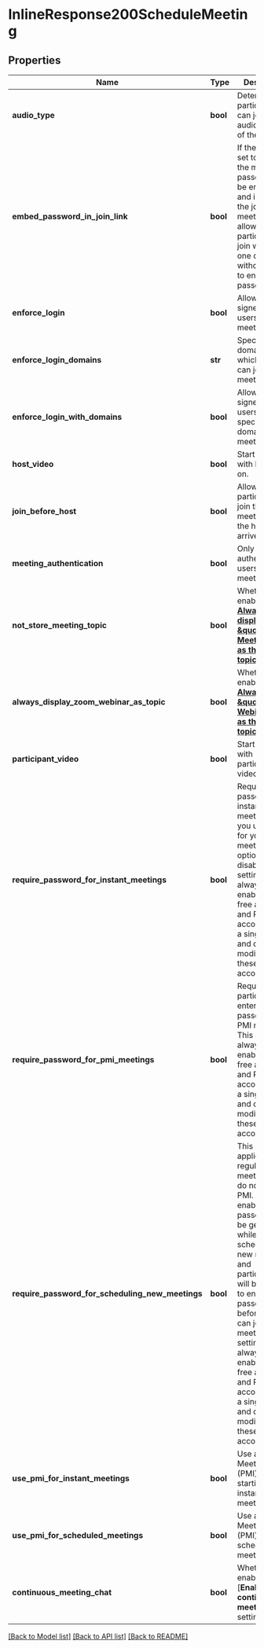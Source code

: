 # InlineResponse200ScheduleMeeting

## Properties
Name | Type | Description | Notes
------------ | ------------- | ------------- | -------------
**audio_type** | **bool** | Determine how participants can join the audio portion of the meeting. | [optional] 
**embed_password_in_join_link** | **bool** | If the value is set to &#x60;true&#x60;, the meeting passcode will be encrypted and included in the join meeting link to allow participants to join with just one click without having to enter the passcode.   | [optional] 
**enforce_login** | **bool** | Allow only signed-in users to join meetings.  | [optional] 
**enforce_login_domains** | **str** | Specify the domains from which users can join a meeting.  | [optional] 
**enforce_login_with_domains** | **bool** | Allow only signed-in users with specified domains to join meetings.  | [optional] 
**host_video** | **bool** | Start meetings with host video on. | [optional] 
**join_before_host** | **bool** | Allow participants to join the meeting before the host arrives | [optional] 
**meeting_authentication** | **bool** | Only authenticated users can join meetings | [optional] 
**not_store_meeting_topic** | **bool** | Whether to enable the [**Always display &amp;quot;Zoom Meeting&amp;quot; as the meeting topic**](https://support.zoom.us/hc/en-us/articles/201363253-Changing-account-settings#h_01EG9BJ646V2WJK1S3H2MP6YV6) setting. | [optional] 
**always_display_zoom_webinar_as_topic** | **bool** | Whether to enable the [**Always show &amp;quot;Zoom Webinar&amp;quot; as the webinar topic**](https://support.zoom.us/hc/en-us/articles/201363253-Changing-account-settings#h_01EG9BJ646V2WJK1S3H2MP6YV6) setting. | [optional] 
**participant_video** | **bool** | Start meetings with participant video on. | [optional] 
**require_password_for_instant_meetings** | **bool** | Require passcode for instant meetings. If you use a PMI for your instant meetings, this option will be disabled. This setting is always enabled for free accounts and Pro accounts with a single host and cannot be modified for these accounts. | [optional] 
**require_password_for_pmi_meetings** | **bool** | Require participants to enter passcode for PMI meetings. This setting is always enabled for free accounts and Pro accounts with a single host and cannot be modified for these accounts. | [optional] 
**require_password_for_scheduling_new_meetings** | **bool** | This setting applies for regular meetings that do not use a PMI. If enabled, a passcode will be generated while a host schedules a new meeting and participants will be required to enter the passcode before they can join the meeting. This setting is always enabled for free accounts and Pro accounts with a single host and cannot be modified for these accounts. | [optional] 
**use_pmi_for_instant_meetings** | **bool** | Use a Personal Meeting ID (PMI) when starting an instant meeting. | [optional] 
**use_pmi_for_scheduled_meetings** | **bool** | Use a Personal Meeting ID (PMI) when scheduling a meeting. | [optional] 
**continuous_meeting_chat** | **bool** | Whether to enable the [**Enable continuous meeting chat**] setting. | [optional] 

[[Back to Model list]](../README.md#documentation-for-models) [[Back to API list]](../README.md#documentation-for-api-endpoints) [[Back to README]](../README.md)

